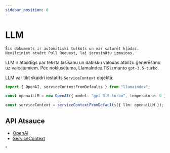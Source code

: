 ```yaml
---
sidebar_position: 0
---
```


# LLM

`Šis dokuments ir automātiski tulkots un var saturēt kļūdas. Nevilciniet atvērt Pull Request, lai ierosinātu izmaiņas.`

LLM ir atbildīgs par teksta lasīšanu un dabisku valodas atbilžu ģenerēšanu uz vaicājumiem. Pēc noklusējuma, LlamaIndex.TS izmanto `gpt-3.5-turbo`.

LLM var tikt skaidri iestatīts `ServiceContext` objektā.

```typescript
import { OpenAI, serviceContextFromDefaults } from "llamaindex";

const openaiLLM = new OpenAI({ model: "gpt-3.5-turbo", temperature: 0 });

const serviceContext = serviceContextFromDefaults({ llm: openaiLLM });
```

## API Atsauce

- [OpenAI](../../api/classes/OpenAI.md)
- [ServiceContext](../../api/interfaces/ServiceContext.md)

"
